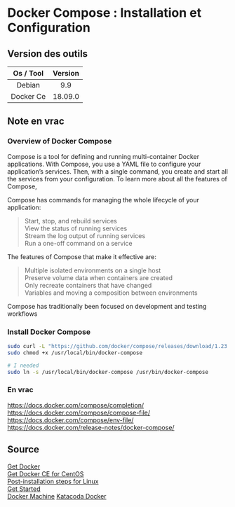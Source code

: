 # Docker Compose : Installation et Configuration

## Version des outils

| Os / Tool | Version |
| :-------: | :-----: |
|   Debian  |   9.9   |
| Docker Ce | 18.09.0 |

## Note en vrac

### Overview of Docker Compose

Compose is a tool for defining and running multi-container Docker applications. With Compose, you use a YAML file to configure your application’s services. Then, with a single command, you create and start all the services from your configuration. To learn more about all the features of Compose,

Compose has commands for managing the whole lifecycle of your application:

> Start, stop, and rebuild services  
> View the status of running services  
> Stream the log output of running services  
> Run a one-off command on a service  

The features of Compose that make it effective are:

> Multiple isolated environments on a single host  
> Preserve volume data when containers are created  
> Only recreate containers that have changed  
> Variables and moving a composition between environments  

Compose has traditionally been focused on development and testing workflows

### Install Docker Compose

```sh
sudo curl -L "https://github.com/docker/compose/releases/download/1.23.2/docker-compose-$(uname -s)-$(uname -m)" -o /usr/local/bin/docker-compose
sudo chmod +x /usr/local/bin/docker-compose

# I needed
sudo ln -s /usr/local/bin/docker-compose /usr/bin/docker-compose
```

### En vrac

<https://docs.docker.com/compose/completion/>  
<https://docs.docker.com/compose/compose-file/>  
<https://docs.docker.com/compose/env-file/>  
<https://docs.docker.com/release-notes/docker-compose/>  

## Source

[Get Docker](https://docs.docker.com/install/)  
[Get Docker CE for CentOS](https://docs.docker.com/install/linux/docker-ce/centos/)  
[Post-installation steps for Linux](https://docs.docker.com/install/linux/linux-postinstall/)  
[Get Started](https://docs.docker.com/get-started/)  
[Docker Machine](https://docs.docker.com/machine/overview/)
[Katacoda Docker](https://www.katacoda.com/courses/docker)
